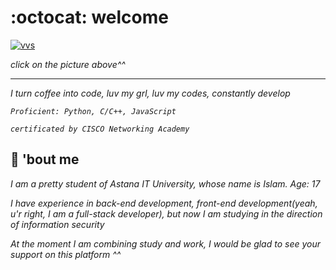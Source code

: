 # :octocat: welcome
[![vvs](https://data.whicdn.com/images/254945953/original.gif)](https://www.instagram.com/vvsalwayscodin/)

_click on the picture above^^_
___
_I turn coffee into code, luv my grl, luv my codes, constantly develop_

_`Proficient: Python, C/C++, JavaScript`_

_`certificated by CISCO Networking Academy`_

## :wedding: 'bout me
 _I am a pretty student of Astana IT University, whose name is Islam. Age: 17_

 _I have experience in back-end development, front-end development(yeah, u'r right, I am a full-stack developer), but now I am studying in the direction of information security_

_At the moment I am combining study and work, I would be glad to see your support on this platform ^^_


